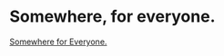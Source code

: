 # Somewhere, for everyone. 

<a href="Reactive/index.html" target="_blank"> Somewhere for Everyone. </a>
